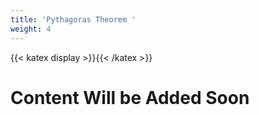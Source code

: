 ```yaml
---
title: 'Pythagoras Theorem '
weight: 4
---
```

{{< katex display >}}{{< /katex >}}

# Content Will be Added Soon